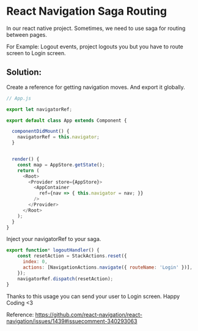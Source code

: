 # React Navigation Saga Routing

In our react native project. Sometimes, we need to use saga for routing between pages.

For Example: Logout events, project logouts you but you have to route screen to Login screen.

## Solution:

Create a reference for getting navigation moves. And export it globally.

```javascript
// App.js

export let navigatorRef;

export default class App extends Component {

  componentDidMount() {
    navigatorRef = this.navigator;
  }


  render() {
    const map = AppStore.getState();
    return (
      <Root>
        <Provider store={AppStore}>
          <AppContainer
            ref={nav => { this.navigator = nav; }}
          />
        </Provider>
      </Root>
    );
  }
}
```

Inject your navigatorRef to your saga.

```javascript
export function* logoutHandler() {
    const resetAction = StackActions.reset({
      index: 0,
      actions: [NavigationActions.navigate({ routeName: 'Login' })],
    });
    navigatorRef.dispatch(resetAction);
}
```

Thanks to this usage you can send your user to Login screen. Happy Coding <3

Reference: https://github.com/react-navigation/react-navigation/issues/1439#issuecomment-340293063